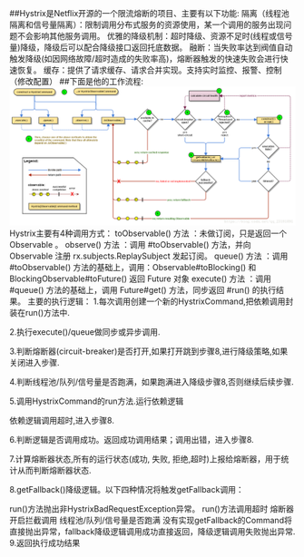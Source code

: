 ##Hystrix是Netflix开源的一个限流熔断的项目、主要有以下功能:
隔离（线程池隔离和信号量隔离）：限制调用分布式服务的资源使用，某一个调用的服务出现问题不会影响其他服务调用。
优雅的降级机制：超时降级、资源不足时(线程或信号量)降级，降级后可以配合降级接口返回托底数据。
融断：当失败率达到阀值自动触发降级(如因网络故障/超时造成的失败率高)，熔断器触发的快速失败会进行快速恢复。
缓存：提供了请求缓存、请求合并实现。支持实时监控、报警、控制（修改配置）
##下面是他的工作流程:
![title](../../.local/static/2019/11/5/1576195232354.1576195232710.png)
Hystrix主要有4种调用方式：
toObservable() 方法 ：未做订阅，只是返回一个Observable 。
observe() 方法 ：调用 #toObservable() 方法，并向 Observable 注册 rx.subjects.ReplaySubject 发起订阅。
queue() 方法 ：调用 #toObservable() 方法的基础上，调用：Observable#toBlocking() 和 BlockingObservable#toFuture() 返回 Future 对象
execute() 方法 ：调用 #queue() 方法的基础上，调用 Future#get() 方法，同步返回 #run() 的执行结果。
主要的执行逻辑：
1.每次调用创建一个新的HystrixCommand,把依赖调用封装在run()方法中.

2.执行execute()/queue做同步或异步调用.

3.判断熔断器(circuit-breaker)是否打开,如果打开跳到步骤8,进行降级策略,如果关闭进入步骤.

4.判断线程池/队列/信号量是否跑满，如果跑满进入降级步骤8,否则继续后续步骤.

5.调用HystrixCommand的run方法.运行依赖逻辑

依赖逻辑调用超时,进入步骤8.

6.判断逻辑是否调用成功。返回成功调用结果；调用出错，进入步骤8.

7.计算熔断器状态,所有的运行状态(成功, 失败, 拒绝,超时)上报给熔断器，用于统计从而判断熔断器状态.

8.getFallback()降级逻辑。以下四种情况将触发getFallback调用：

run()方法抛出非HystrixBadRequestException异常。
run()方法调用超时
熔断器开启拦截调用
线程池/队列/信号量是否跑满
没有实现getFallback的Command将直接抛出异常，fallback降级逻辑调用成功直接返回，降级逻辑调用失败抛出异常.
9.返回执行成功结果
